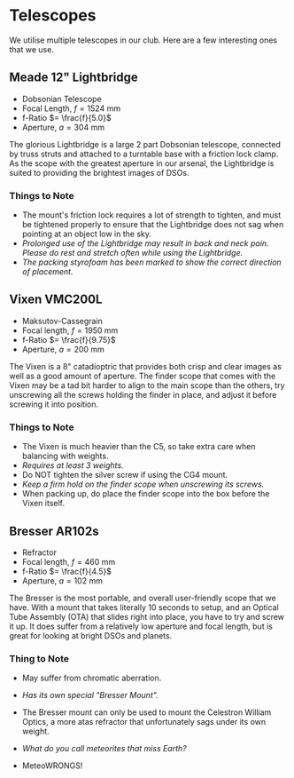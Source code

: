 # Telescopes
We utilise multiple telescopes in our club. Here are a few interesting ones that we use.

## Meade 12" Lightbridge
- Dobsonian Telescope
- Focal Length, $f = 1524$ mm
- f-Ratio $= \frac{f}{5.0}$
- Aperture, $a = 304$ mm

The glorious Lightbridge is a large 2 part Dobsonian telescope, connected by truss struts and attached to a turntable base with a friction lock clamp. As the scope with the greatest aperture in our arsenal, the Lightbridge is suited to providing the brightest images of DSOs.

### Things to Note
- The mount's friction lock requires a lot of strength to tighten, and must be tightened properly to ensure that the Lightbridge does not sag when pointing at an object low in the sky.
- *Prolonged use of the Lightbridge may result in back and neck pain. Please do rest and stretch often while using the Lightbridge.*
- *The packing styrofoam has been marked to show the correct direction of placement.*

## Vixen VMC200L
- Maksutov-Cassegrain
- Focal length, $f = 1950$ mm
- f-Ratio $= \frac{f}{9.75}$
- Aperture, $a = 200$ mm

The Vixen is a 8" catadioptric that provides both crisp and clear images as well as a good amount of aperture. The finder scope that comes with the Vixen may be a tad bit harder to align to the main scope than the others, try unscrewing all the screws holding the finder in place, and adjust it before screwing it into position.

### Things to Note
- The Vixen is much heavier than the C5, so take extra care when balancing with weights.
- *Requires at least 3 weights.*
- Do NOT tighten the silver screw if using the CG4 mount.
- *Keep a firm hold on the finder scope when unscrewing its screws.*
- When packing up, do place the finder scope into the box before the Vixen itself.

## Bresser AR102s
- Refractor
- Focal length, $f = 460$ mm
- f-Ratio $= \frac{f}{4.5}$
- Aperture, $a = 102$ mm

The Bresser is the most portable, and overall user-friendly scope that we have. With a mount that takes literally 10 seconds to setup, and an Optical Tube Assembly (OTA) that slides right into place, you have to try and screw it up. It does suffer from a relatively low aperture and focal length, but is great for looking at bright DSOs and planets.

### Thing to Note
- May suffer from chromatic aberration.
- *Has its own special "Bresser Mount".*
- The Bresser mount can only be used to mount the Celestron William Optics, a more atas refractor that unfortunately sags under its own weight.

- *What do you call meteorites that miss Earth?*
- MeteoWRONGS!